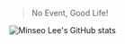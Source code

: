 > No Event, Good Life!

![Minseo Lee's GitHub stats](https://github-readme-stats.vercel.app/api?username=quiple&show_icons=true)
